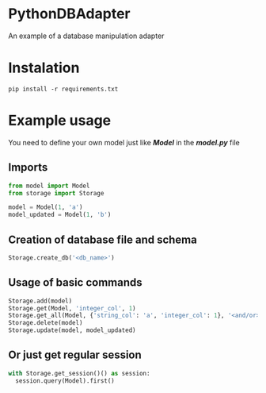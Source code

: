 # PythonDBAdapter
An example of a database manipulation adapter

# Instalation
```shell
pip install -r requirements.txt
```

# Example usage
You need to define your own model just like ***Model*** in the ***model.py*** file

## Imports
```python
from model import Model
from storage import Storage

model = Model(1, 'a')
model_updated = Model(1, 'b')
```

## Creation of database file and schema
```python
Storage.create_db('<db_name>')
```

## Usage of basic commands
```python
Storage.add(model)
Storage.get(Model, 'integer_col', 1)
Storage.get_all(Model, {'string_col': 'a', 'integer_col': 1}, '<and/or>')
Storage.delete(model)
Storage.update(model, model_updated)
```

## Or just get regular session
```python
with Storage.get_session()() as session:
  session.query(Model).first()
```
